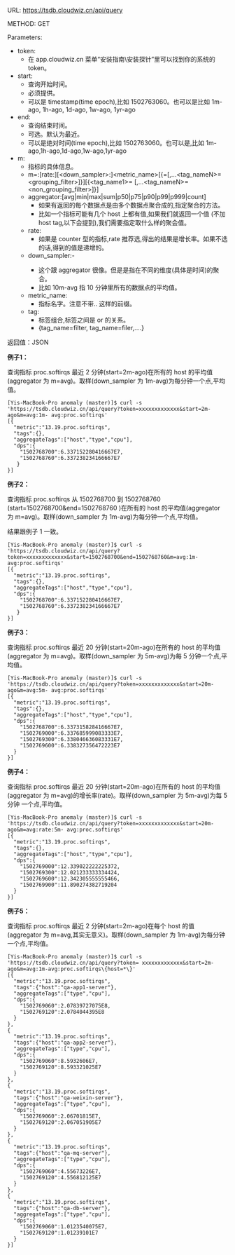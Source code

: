 URL: https://tsdb.cloudwiz.cn/api/query

METHOD: GET

Parameters:
  - token:
    - 在 app.cloudwiz.cn 菜单“安装指南\安装探针”里可以找到你的系统的 token。
    ![]()
  - start:
    - 查询开始时间。
    - 必须提供。
    - 可以是 timestamp(time epoch),比如 1502763060。也可以是比如 1m-ago, 1h-ago, 1d-ago, 1w-ago, 1yr-ago
  - end:
    - 查询结束时间。
    - 可选。默认为最近。
    - 可以是绝对时间(time epoch),比如 1502763060。也可以是,比如 1m-ago,1h-ago,1d-ago,1w-ago,1yr-ago
  - m:
    - 指标的具体信息。
    - m=<aggregator>:[rate:][<down_sampler>:]<metric_name>[{<tag _name1>=<grouping filter>[,...<tag_nameN>=<grouping_filter>]}][{<tag_name1>= <non grouping filter>[,...<tag_nameN>=<non_grouping_filter>]}]
    - aggregator:[avg|min|max|sum|p50|p75|p90|p99|p999|count]
      - 如果有返回的每个数据点是由多个数据点聚合成的,指定聚合的方法。
      - 比如一个指标可能有几个 host 上都有值,如果我们就返回一个值 (不加 host tag,以下会提到),我们需要指定取什么样的聚会值。
    - rate:
      - 如果是 counter 型的指标,rate 推荐选,得出的结果是增长率。如果不选的话,得到的值是递增的。
    - down_sampler:<interval><units>-<aggregator>
      - 这个跟 aggregator 很像。但是是指在不同的维度(具体是时间)的聚合。
      - 比如 10m-avg 指 10 分钟里所有的数据点的平均值。
    - metric_name:
      - 指标名字。注意不带<org>.<sys>. 这样的前缀。
    - tag:
      - 标签组合,标签之间是 or 的关系。 
      - {tag_name=filter, tag_name=filer,....}
 
 返回值：JSON
     
     
**例子1：**

查询指标 proc.softirqs 最近 2 分钟(start=2m-ago)在所有的 host 的平均值(aggregator 为 m=avg)。取样(down_sampler 为 1m-avg)为每分钟一个点,平均值。
```shell
[Yis-MacBook-Pro anomaly (master)]$ curl -s 'https://tsdb.cloudwiz.cn/api/query?token=xxxxxxxxxxxxx&start=2m-ago&m=avg:1m- avg:proc.softirqs'
[{
  "metric":"13.19.proc.softirqs",
  "tags":{},
  "aggregateTags":["host","type","cpu"],
  "dps":{
    "1502768700":6.337152280416667E7,
    "1502768760":6.337238234166667E7
   }
}]
```

**例子2：**

查询指标 proc.softirqs 从 1502768700 到 1502768760 (start=1502768700&end=1502768760 )在所有的 host 的平均值(aggregator 为 m=avg)。取样(down_sampler 为 1m-avg)为每分钟一个点,平均值。

结果跟例子 1 一致。
```shell
[Yis-MacBook-Pro anomaly (master)]$ curl -s 'https://tsdb.cloudwiz.cn/api/query?token=xxxxxxxxxxxxx&start=1502768700&end=1502768760&m=avg:1m-avg:proc.softirqs'
[{
  "metric":"13.19.proc.softirqs",
  "tags":{},
  "aggregateTags":["host","type","cpu"],
  "dps":{
    "1502768700":6.337152280416667E7,
    "1502768760":6.337238234166667E7
   }
}]
```

**例子3：**

查询指标 proc.softirqs 最近 20 分钟(start=20m-ago)在所有的 host 的平均值 (aggregator 为 m=avg)。取样(down_sampler 为 5m-avg)为每 5 分钟一个点,平均值。
```shell
[Yis-MacBook-Pro anomaly (master)]$ curl -s 'https://tsdb.cloudwiz.cn/api/query?token=xxxxxxxxxxxxx&start=20m-ago&m=avg:5m- avg:proc.softirqs'
[{
  "metric":"13.19.proc.softirqs",
  "tags":{},
  "aggregateTags":["host","type","cpu"],
  "dps":{
    "1502768700":6.337315828416667E7,
    "1502769000":6.337685999083333E7,
    "1502769300":6.338046636083331E7,
    "1502769600":6.338327356472223E7
  }
}]
```

**例子4：**

查询指标 proc.softirqs 最近 20 分钟(start=20m-ago)在所有的 host 的平均值 (aggregator 为 m=avg)的增长率(rate)。取样(down_sampler 为 5m-avg)为每 5 分钟 一个点,平均值。
```shell
[Yis-MacBook-Pro anomaly (master)]$ curl -s 'https://tsdb.cloudwiz.cn/api/query?token=xxxxxxxxxxxxx&start=20m-ago&m=avg:rate:5m- avg:proc.softirqs'
[{
  "metric":"13.19.proc.softirqs",
  "tags":{},
  "aggregateTags":["host","type","cpu"],
  "dps":{
    "1502769000":12.339022222225372,
    "1502769300":12.021233333334424,
    "1502769600":12.342305555555466,
    "1502769900":11.890274382719204
  }
}]
```

**例子5：**

查询指标 proc.softirqs 最近 2 分钟(start=2m-ago)在每个 host 的值(aggregator 为 m=avg,其实无意义)。取样(down_sampler 为 1m-avg)为每分钟一个点,平均值。
```shell
[Yis-MacBook-Pro anomaly (master)]$ curl -s 'https://tsdb.cloudwiz.cn/api/query?token= xxxxxxxxxxxxx&start=2m-ago&m=avg:1m-avg:proc.softirqs\{host=*\}'
[{
  "metric":"13.19.proc.softirqs",
  "tags":{"host":"qa-app1-server"},
  "aggregateTags":["type","cpu"],
  "dps":{
    "1502769060":2.07839727075E8,
    "1502769120":2.0784044395E8
  }
},
{
  "metric":"13.19.proc.softirqs",
  "tags":{"host":"qa-app2-server"},
  "aggregateTags":["type","cpu"],
  "dps":{
    "1502769060":8.5932606E7,
    "1502769120":8.593321025E7
  }
},
{
  "metric":"13.19.proc.softirqs",
  "tags":{"host":"qa-weixin-server"},
  "aggregateTags":["type","cpu"],
  "dps":{
    "1502769060":2.06701815E7,
    "1502769120":2.067051905E7
  }
},
{
  "metric":"13.19.proc.softirqs",
  "tags":{"host":"qa-mq-server"},
  "aggregateTags":["type","cpu"],
  "dps":{
    "1502769060":4.55673226E7,
    "1502769120":4.556812125E7
  }
},
{
  "metric":"13.19.proc.softirqs",
  "tags":{"host":"qa-db-server"},
  "aggregateTags":["type","cpu"],
  "dps":{
    "1502769060":1.0123540075E7,
    "1502769120":1.01239101E7
  }
}]
```
 

